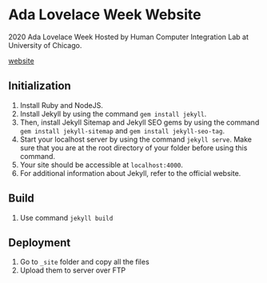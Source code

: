 # Ada Lovelace Week Website
2020 Ada Lovelace Week Hosted by Human Computer Integration Lab at University of Chicago. 

[website](http://ada2020.cs.uchicago.edu)

## Initialization
1. Install Ruby and NodeJS.
2. Install Jekyll by using the command `gem install jekyll`.
3. Then, install Jekyll Sitemap and Jekyll SEO gems by using the command `gem install jekyll-sitemap` and `gem install jekyll-seo-tag`.
4. Start your localhost server by using the command `jekyll serve`. Make sure that you are at the root directory of your folder before using this command.
5. Your site should be accessible at `localhost:4000`.
6. For additional information about Jekyll, refer to the official website.


## Build
1. Use command `jekyll build`


## Deployment
1. Go to `_site` folder and copy all the files
2. Upload them to server over FTP
